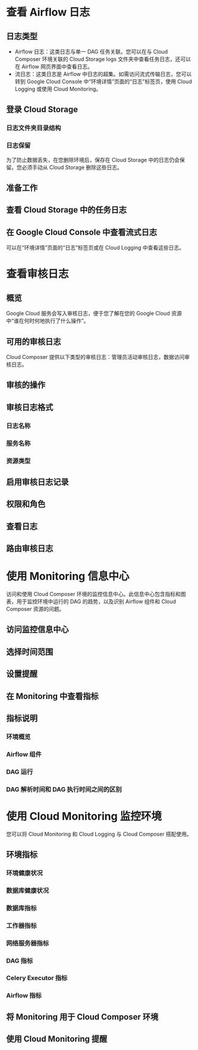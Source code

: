 # 查看 Airflow 日志
## 日志类型
* Airflow 日志：这类日志与单一 DAG 任务关联。您可以在与 Cloud Composer 环境关联的 Cloud Storage logs 文件夹中查看任务日志，还可以在 Airflow 网页界面中查看日志。
* 流日志：这类日志是 Airflow 中日志的超集。如需访问流式传输日志，您可以转到 Google Cloud Console 中“环境详情”页面的“日志”标签页，使用 Cloud Logging 或使用 Cloud Monitoring。
## 登录 Cloud Storage
### 日志文件夹目录结构
### 日志保留
为了防止数据丢失，在您删除环境后，保存在 Cloud Storage 中的日志仍会保留。您必须手动从 Cloud Storage 删除这些日志。
## 准备工作
## 查看 Cloud Storage 中的任务日志
## 在 Google Cloud Console 中查看流式日志
可以在“环境详情”页面的“日志”标签页或在 Cloud Logging 中查看这些日志。

# 查看审核日志
## 概览
Google Cloud 服务会写入审核日志，便于您了解在您的 Google Cloud 资源中“谁在何时何地执行了什么操作”。
## 可用的审核日志
Cloud Composer 提供以下类型的审核日志：管理员活动审核日志，数据访问审核日志。
## 审核的操作
## 审核日志格式
### 日志名称
### 服务名称
### 资源类型
## 启用审核日志记录
## 权限和角色
## 查看日志
## 路由审核日志

# 使用 Monitoring 信息中心
访问和使用 Cloud Composer 环境的监控信息中心。此信息中心包含指标和图表，用于监控环境中运行的 DAG 的趋势，以及识别 Airflow 组件和 Cloud Composer 资源的问题。
## 访问监控信息中心
## 选择时间范围
## 设置提醒
## 在 Monitoring 中查看指标
## 指标说明
### 环境概览
### Airflow 组件
### DAG 运行
### DAG 解析时间和 DAG 执行时间之间的区别

# 使用 Cloud Monitoring 监控环境
您可以将 Cloud Monitoring 和 Cloud Logging 与 Cloud Composer 搭配使用。
## 环境指标
### 环境健康状况
### 数据库健康状况
### 数据库指标
### 工作器指标
### 网络服务器指标
### DAG 指标
### Celery Executor 指标
### Airflow 指标
## 将 Monitoring 用于 Cloud Composer 环境
## 使用 Cloud Monitoring 提醒